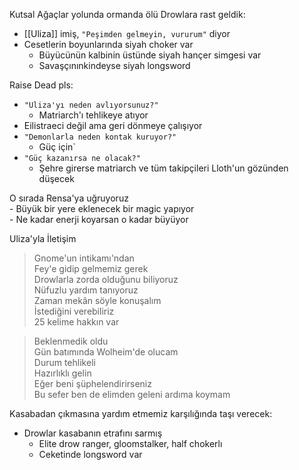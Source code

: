Kutsal Ağaçlar yolunda ormanda ölü Drowlara rast geldik:  
  
- [[Uliza]] imiş, `"Peşimden gelmeyin, vururum"` diyor  
- Cesetlerin boyunlarında siyah choker var  
	- Büyücünün kalbinin üstünde siyah hançer simgesi var  
	- Savaşçınınkindeyse siyah longsword  
  
Raise Dead pls:  
  
- `"Uliza'yı neden avlıyorsunuz?"`  
	- Matriarch'ı tehlikeye atıyor  
- Eilistraeci değil ama geri dönmeye çalışıyor  
- `"Demonlarla neden kontak kuruyor?"`  
	- Güç için`  
- `"Güç kazanırsa ne olacak?"`  
	- Şehre girerse matriarch ve tüm takipçileri Lloth'un gözünden düşecek  
  
O sırada Rensa'ya uğruyoruz  
	- Büyük bir yere eklenecek bir magic yapıyor  
	- Ne kadar enerji koyarsan o kadar büyüyor  
  
Uliza'yla İletişim  
> Gnome'un intikamı'ndan  
> Fey'e gidip gelmemiz gerek  
> Drowlarla zorda olduğunu biliyoruz  
> Nüfuzlu yardım tanıyoruz  
> Zaman mekân söyle konuşalım  
> İstediğini verebiliriz  
> 25 kelime hakkın var  
  
> Beklenmedik oldu  
> Gün batımında Wolheim'de olucam  
> Durum tehlikeli  
> Hazırlıklı gelin  
> Eğer beni şüphelendirirseniz  
> Bu sefer ben de elimden geleni ardıma koymam  
  
Kasabadan çıkmasına yardım etmemiz karşılığında taşı verecek:  
	  
- Drowlar kasabanın etrafını sarmış  
	- Elite drow ranger, gloomstalker, half chokerlı  
	- Ceketinde longsword var